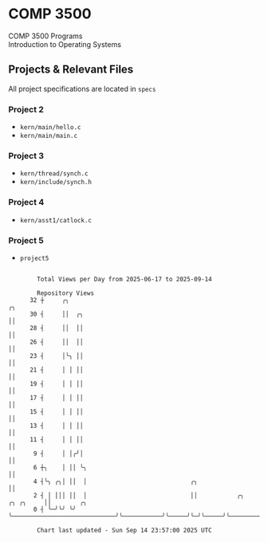 # COMP 3500
COMP 3500 Programs  
Introduction to Operating Systems  
## Projects & Relevant Files
All project specifications are located in `specs`
### Project 2
- `kern/main/hello.c`
- `kern/main/main.c`
### Project 3
- `kern/thread/synch.c`
- `kern/include/synch.h`
### Project 4
- `kern/asst1/catlock.c`
### Project 5
- `project5`

```

        Total Views per Day from 2025-06-17 to 2025-09-14

        Repository Views
      32 ┼     ╭╮                                                                ╭╮
      30 ┤     ││  ╭╮                                                            ││
      28 ┤     ││  ││                                                            ││
      26 ┤     ││  ││                                                            ││
      23 ┤     │╰╮ ││                                                            ││
      21 ┤     │ │ ││                                                            ││
      19 ┤     │ │ ││                                                            ││
      17 ┤     │ │ ││                                                            ││
      15 ┤     │ │ ││                                                            ││
      13 ┤     │ │ ││                                                            ││
      11 ┤     │ │ ││                                                            ││
       9 ┤     │ │╭╯│                                                            ││
       6 ┼╮    │ ││ ╰╮                                                           ││
       4 ┤╰╮ ╭╮│ ││  │                             ╭╮                            ││
       2 ┤ │ │││ ││  │                             ││           ╭╮     ╭╮ ╭╮     ││        ╭╮
       0 ┤ ╰─╯╰╯ ╰╯  ╰─────────────────────────────╯╰───────────╯╰─────╯╰─╯╰─────╯╰────────╯╰──────

        Chart last updated - Sun Sep 14 23:57:00 2025 UTC
        
```
